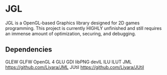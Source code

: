 # JGL
JGL is a OpenGL-based Graphics library designed for 2D games programming. This project is currently HIGHLY unfinished and still requires an immense amount of optimization, securing, and debugging.

## Dependencies
GLEW
GLFW
OpenGL 4
GLU
GDI
libPNG
devIL
ILU
ILUT
JML https://github.com/Liyara/JML
JUtil https://github.com/Liyara/JUtil

